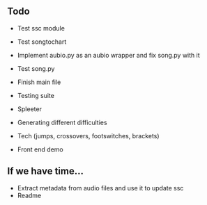 ## Todo
- Test ssc module
- Test songtochart
- Implement aubio.py as an aubio wrapper and fix song.py with it
- Test song.py
- Finish main file
- Testing suite
- Spleeter

- Generating different difficulties
- Tech (jumps, crossovers, footswitches, brackets)
- Front end demo

## If we have time...
- Extract metadata from audio files and use it to update ssc
- Readme